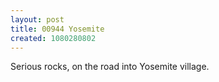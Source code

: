 ```yaml
---
layout: post
title: 00944 Yosemite
created: 1080280802
---
```

Serious rocks, on the road into Yosemite village.
